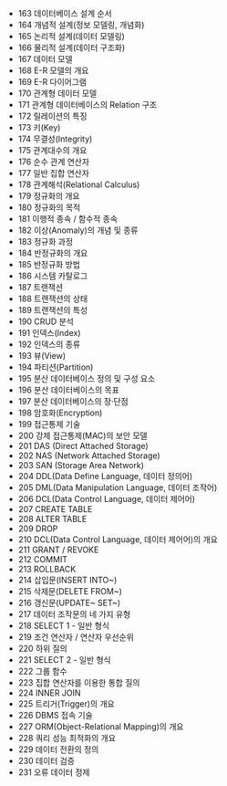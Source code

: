 - 163 데이터베이스 설계 순서
- 164 개념적 설계(정보 모델링, 개념화)
- 165 논리적 설계(데이터 모델링)
- 166 물리적 설계(데이터 구조화)
- 167 데이터 모델
- 168 E-R 모델의 개요
- 169 E-R 다이어그램
- 170 관계형 데이터 모델
- 171 관계형 데이터베이스의 Relation 구조
- 172 릴레이션의 특징
- 173 키(Key)
- 174 무결성(Integrity)
- 175 관계대수의 개요
- 176 순수 관계 연산자
- 177 일반 집합 연산자
- 178 관계해석(Relational Calculus)
- 179 정규화의 개요
- 180 정규화의 목적
- 181 이행적 종속 / 함수적 종속
- 182 이상(Anomaly)의 개념 및 종류
- 183 정규화 과정
- 184 반정규화의 개요
- 185 반정규화 방법
- 186 시스템 카탈로그
- 187 트랜잭션
- 188 트랜잭션의 상태
- 189 트랜잭션의 특성
- 190 CRUD 분석
- 191 인덱스(Index)
- 192 인덱스의 종류
- 193 뷰(View)
- 194 파티션(Partition)
- 195 분산 데이터베이스 정의 및 구성 요소
- 196 분산 데이터베이스의 목표
- 197 분산 데이터베이스의 장·단점
- 198 암호화(Encryption)
- 199 접근통제 기술
- 200 강제 접근통제(MAC)의 보안 모델
- 201 DAS (Direct Attached Storage)
- 202 NAS (Network Attached Storage)
- 203 SAN (Storage Area Network)
- 204 DDL(Data Define Language, 데이터 정의어)
- 205 DML(Data Manipulation Language, 데이터 조작어)
- 206 DCL(Data Control Language, 데이터 제어어)
- 207 CREATE TABLE
- 208 ALTER TABLE
- 209 DROP
- 210 DCL(Data Control Language, 데이터 제어어)의 개요
- 211 GRANT / REVOKE
- 212 COMMIT
- 213 ROLLBACK
- 214 삽입문(INSERT INTO~)
- 215 삭제문(DELETE FROM~)
- 216 갱신문(UPDATE~ SET~)
- 217 데이터 조작문의 네 가지 유형
- 218 SELECT 1 - 일반 형식
- 219 조건 연산자 / 연산자 우선순위
- 220 하위 질의
- 221 SELECT 2 - 일반 형식
- 222 그룹 함수
- 223 집합 연산자를 이용한 통합 질의
- 224 INNER JOIN
- 225 트리거(Trigger)의 개요
- 226 DBMS 접속 기술
- 227 ORM(Object-Relational Mapping)의 개요
- 228 쿼리 성능 최적화의 개요
- 229 데이터 전환의 정의
- 230 데이터 검증
- 231 오류 데이터 정제
